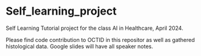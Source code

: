 # Self_learning_project
Self Learning Tutorial project for the class AI in Healthcare, April 2024.

Please find code contribution to OCTID in this repositor as well as gathered histological data. 
Google slides will have all speaker notes.
